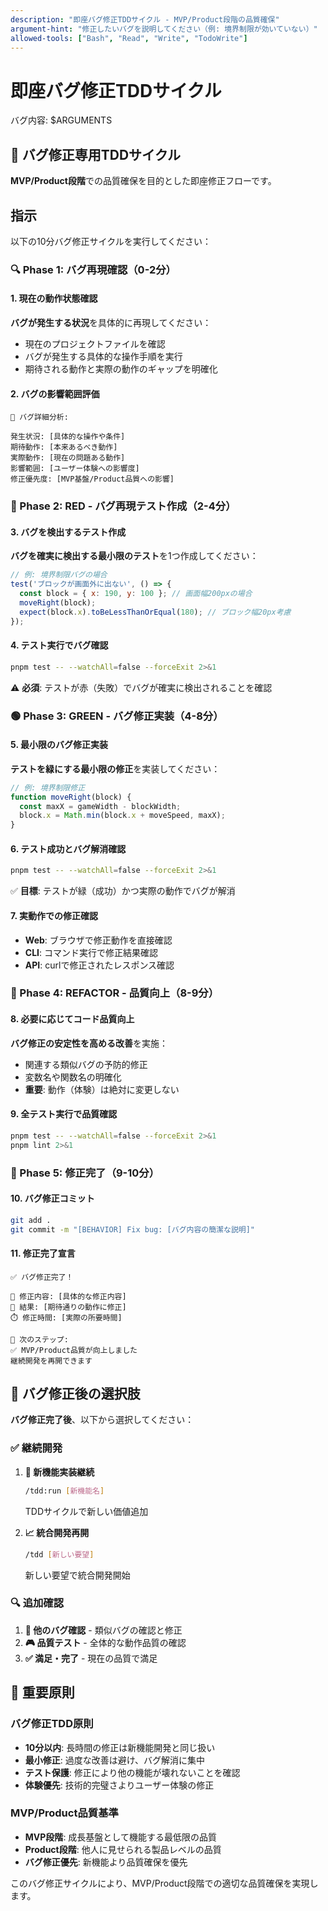 ```yaml
---
description: "即座バグ修正TDDサイクル - MVP/Product段階の品質確保"
argument-hint: "修正したいバグを説明してください（例: 境界制限が効いていない）"
allowed-tools: ["Bash", "Read", "Write", "TodoWrite"]
---
```


# 即座バグ修正TDDサイクル

バグ内容: $ARGUMENTS

## 🎯 バグ修正専用TDDサイクル

**MVP/Product段階**での品質確保を目的とした即座修正フローです。

## 指示

以下の10分バグ修正サイクルを実行してください：

### 🔍 Phase 1: バグ再現確認（0-2分）

#### 1. 現在の動作状態確認

**バグが発生する状況**を具体的に再現してください：

- 現在のプロジェクトファイルを確認
- バグが発生する具体的な操作手順を実行
- 期待される動作と実際の動作のギャップを明確化

#### 2. バグの影響範囲評価

```text
🐛 バグ詳細分析:

発生状況: [具体的な操作や条件]
期待動作: [本来あるべき動作]
実際動作: [現在の問題ある動作]
影響範囲: [ユーザー体験への影響度]
修正優先度: [MVP基盤/Product品質への影響]
```

### 🔴 Phase 2: RED - バグ再現テスト作成（2-4分）

#### 3. バグを検出するテスト作成

**バグを確実に検出する最小限のテスト**を1つ作成してください：

```javascript
// 例: 境界制限バグの場合
test('ブロックが画面外に出ない', () => {
  const block = { x: 190, y: 100 }; // 画面幅200pxの場合
  moveRight(block);
  expect(block.x).toBeLessThanOrEqual(180); // ブロック幅20px考慮
});
```

#### 4. テスト実行でバグ確認

```bash
pnpm test -- --watchAll=false --forceExit 2>&1
```
⚠️ **必須**: テストが赤（失敗）でバグが確実に検出されることを確認

### 🟢 Phase 3: GREEN - バグ修正実装（4-8分）

#### 5. 最小限のバグ修正実装

**テストを緑にする最小限の修正**を実装してください：

```javascript
// 例: 境界制限修正
function moveRight(block) {
  const maxX = gameWidth - blockWidth;
  block.x = Math.min(block.x + moveSpeed, maxX);
}
```

#### 6. テスト成功とバグ解消確認

```bash
pnpm test -- --watchAll=false --forceExit 2>&1
```
✅ **目標**: テストが緑（成功）かつ実際の動作でバグが解消

#### 7. 実動作での修正確認

- **Web**: ブラウザで修正動作を直接確認
- **CLI**: コマンド実行で修正結果確認  
- **API**: curlで修正されたレスポンス確認

### 🔵 Phase 4: REFACTOR - 品質向上（8-9分）

#### 8. 必要に応じてコード品質向上

**バグ修正の安定性を高める改善**を実施：

- 関連する類似バグの予防的修正
- 変数名や関数名の明確化
- **重要**: 動作（体験）は絶対に変更しない

#### 9. 全テスト実行で品質確認

```bash
pnpm test -- --watchAll=false --forceExit 2>&1
pnpm lint 2>&1
```

### 🎉 Phase 5: 修正完了（9-10分）

#### 10. バグ修正コミット

```bash
git add .
git commit -m "[BEHAVIOR] Fix bug: [バグ内容の簡潔な説明]"
```

#### 11. 修正完了宣言

```text
✅ バグ修正完了！

🐛 修正内容: [具体的な修正内容]
🎯 結果: [期待通りの動作に修正]
⏱️ 修正時間: [実際の所要時間]

🚀 次のステップ:
✅ MVP/Product品質が向上しました
継続開発を再開できます
```

## 🎯 バグ修正後の選択肢

**バグ修正完了後**、以下から選択してください：

### ✅ 継続開発

1. **🚀 新機能実装継続**
   ```bash
   /tdd:run [新機能名]
   ```
   TDDサイクルで新しい価値追加

2. **📈 統合開発再開**
   ```bash
   /tdd [新しい要望]
   ```
   新しい要望で統合開発開始

### 🔍 追加確認

1. **🐛 他のバグ確認** - 類似バグの確認と修正
2. **🎮 品質テスト** - 全体的な動作品質の確認
3. **✅ 満足・完了** - 現在の品質で満足

## 🚨 重要原則

### バグ修正TDD原則

- **10分以内**: 長時間の修正は新機能開発と同じ扱い
- **最小修正**: 過度な改善は避け、バグ解消に集中
- **テスト保護**: 修正により他の機能が壊れないことを確認
- **体験優先**: 技術的完璧さよりユーザー体験の修正

### MVP/Product品質基準

- **MVP段階**: 成長基盤として機能する最低限の品質
- **Product段階**: 他人に見せられる製品レベルの品質
- **バグ修正優先**: 新機能より品質確保を優先

このバグ修正サイクルにより、MVP/Product段階での適切な品質確保を実現します。